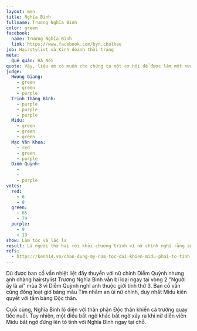 ```yaml
---
layout: men
title: Nghĩa Bình
fullname: Trương Nghĩa Bình
color: green
facebook:
  name: Trương Nghĩa Bình
  link: https://www.facebook.com/byn.chulhee
job: Hairstylist và Kinh doanh thời trang
meta:
  Quê quán: Hà Nội
quote: Vậy, liệu em có muốn cho chúng ta một cơ hội để được làm một nửa thế giới của nhau hay không?
judge:
  Hương Giang:
    - green
    - green
    - purple
  Trịnh Thăng Bình:
    - purple
    - purple
    - purple
  Midu:
    - green
    - green
    - green
  Mạc Văn Khoa:
    - red
    - green
    - purple
  Diễm Quỳnh:
    -
    -
    - purple
votes:
  red:
    - 6
    - 8
  green:
    - 85
    - 79
  purple:
    - 9
    - 13
show: Làm tóc và lắc lư
result: Là người thứ hai rời khỏi chương trình vì nữ chính nghĩ rằng anh là giới tính thứ ba mặc dù anh là gu của cô gái.
refs:
  - https://kenh14.vn/chan-dung-my-nam-toc-dai-khien-midu-phai-to-tinh-ngay-tai-san-khau-nguoi-ay-la-ai-20200515223701167.chn
---
```

Dù được ban cố vấn nhiệt liệt đẩy thuyền với nữ chính Diễm Quỳnh nhưng anh chàng hairstylist Trương Nghĩa Bình vẫn bị loại ngay tại vòng 2 "Người ấy là ai" mùa 3 vì Diễm Quỳnh nghĩ anh thuộc giới tính thứ 3. Ban cố vấn cũng đồng loạt giơ bảng màu Tím nhằm an ủi nữ chính, duy nhất Midu kiên quyết với tấm bảng Độc thân.

Cuối cùng, Nghĩa Bình lộ diện với thân phận Độc thân khiến cả trường quay tiếc nuối. Tuy nhiên, một điều bất ngờ khác bất ngờ xảy ra khi nữ diễn viên Midu bất ngờ đứng lên tỏ tình với Nghĩa Bình ngay tại chỗ.